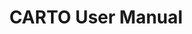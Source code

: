 ---
title: CARTO User Manual
description: "Connect your data warehouse and create amazing maps with CARTO tools"
icon: "/img/icons/Workspace.png"

url: carto-user-manual
indexPage: "overview/getting-started.md"

cascade:
  basePath: carto-user-manual
  menu:
    - identifier: "carto-user-manual-menu"
    - title: "Overview"
      folder:
        - title: "Getting started"
          # TO DO - "Glossary"
          # TO DO - "Getting help"
    - title: "Maps"
      folder:
        - title: "Introduction"
        - title: "Add source"
        #- title: "View data table"
        - title: "Exporting data"
        - title: "Map settings"
        - title: "Map styles"
        - title: "Publishing and sharing maps"
        - title: "Duplicating maps"
        - title: "Performance considerations"
    - title: "Data Explorer"
      folder:
        - title: "Introduction"
        #- title: "Adding your first connection"
        - title: "Creating a map from your data"  
        - title: "Creating a tileset from your data"  
        - title: "Importing data"
    - title: "Data Observatory"
      folder:
        - title: "Introduction"
        - title: "Accessing free sample of data"
        - title: "Subscribing to public and premium datasets"
        - title: "Managing your subscriptions"
        - title: "Accessing your subscriptions from your data warehouse"
    - title: "Connections" 
      folder:
        - title: "Introduction"
        - title: "CARTO Data Warehouse"
        - title: "Creating a connection"
        - title: "Editing a connection"
        - title: "Sharing a connection"
        - title: "Deleting a connection"
    - title: "Applications"
      folder:
        - title: "Accessing applications"
    - title: "Settings" 
      folder:
        - title: "Configuring your organization"
        #- title: "Your subscription"
        - title: "Managing registered apps"
        - title: "Inviting users to your organization"
        - title: "Managing user roles"
        - title: "Deleting your organization"
    - title: "Developers" 
      folder:
        - title: "CARTO for developers"
    - title: "Tutorials"

---